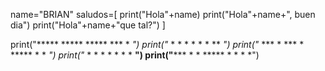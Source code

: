 name="BRIAN"
saludos=[
    print("Hola"+name)
    print("Hola"+name+", buen dia")
    print("Hola"+name+"que tal?")
]


print("*****  *****  *****  ***   *   *")
print("*    * *    *   *   *   *  **  *")
print("* ***  * ***    *   *****  * * *")
print("*    * *    *   *   *   *  *  **")
print("*****  *    * ***** *   *  *   *")